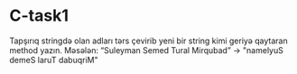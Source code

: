 # C-task1
Tapşırıq
stringdə olan adları tərs çevirib yeni bir string kimi geriyə qaytaran method yazın. 
Məsələn:
“Suleyman Semed Tural Mirqubad” ->
"namelyuS demeS laruT dabuqriM"
